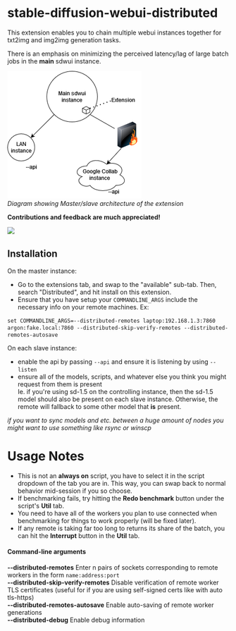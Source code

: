 # stable-diffusion-webui-distributed
This extension enables you to chain multiple webui instances together for txt2img and img2img generation tasks.

There is an emphasis on minimizing the perceived latency/lag of large batch jobs in the **main** sdwui instance.

![alt text](doc/sdwui_distributed.drawio.png)\
*Diagram showing Master/slave architecture of the extension*

**Contributions and feedback are much appreciated!**

[![](https://dcbadge.vercel.app/api/server/Jpc8wnftd4)](https://discord.gg/Jpc8wnftd4)

## Installation

On the master instance:
- Go to the extensions tab, and swap to the "available" sub-tab. Then, search "Distributed", and hit install on this extension.
- Ensure that you have setup your `COMMANDLINE_ARGS` include the necessary info on your remote machines. Ex:
```
set COMMANDLINE_ARGS=--distributed-remotes laptop:192.168.1.3:7860 argon:fake.local:7860 --distributed-skip-verify-remotes --distributed-remotes-autosave
```

On each slave instance:
- enable the api by passing `--api` and ensure it is listening by using `--listen`
- ensure all of the models, scripts, and whatever else you think you might request from them is present\
Ie. if you're using sd-1.5 on the controlling instance, then the sd-1.5 model should also be present on each slave instance. Otherwise, the remote will fallback to some other model that **is** present.

*if you want to sync models and etc. between a huge amount of nodes you might want to use something like rsync or winscp*

# Usage Notes
- This is not an **always on** script, you have to select it in the script dropdown of the tab you are in. This way, you can swap back to normal behavior mid-session if you so choose.
- If benchmarking fails, try hitting the **Redo benchmark** button under the script's **Util** tab.
- You need to have all of the workers you plan to use connected when benchmarking for things to work properly (will be fixed later).
- If any remote is taking far too long to returns its share of the batch, you can hit the **Interrupt** button in the **Util** tab.

#### Command-line arguments

**--distributed-remotes** Enter n pairs of sockets corresponding to remote workers in the form `name:address:port`\
**--distributed-skip-verify-remotes** Disable verification of remote worker TLS certificates (useful for if you are using self-signed certs like with auto tls-https)\
**--distributed-remotes-autosave** Enable auto-saving of remote worker generations\
**--distributed-debug** Enable debug information
